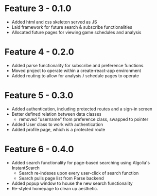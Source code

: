 # Feature 3 - 0.1.0
* Added html and css skeleton served as JS
* Laid framework for future search & subscribe functionalities
* Allocated future pages for viewing game schedules and analysis

# Feature 4 - 0.2.0
* Added parse functionality for subscribe and preference functions
* Moved project to operate within a create-react-app environment
* Added routing to allow for analysis / schedule pages to operate

# Feature 5 - 0.3.0
* Added authentication, including protected routes and a sign-in screen
* Better defined relation between data classes
    * removed "username" from preference class, swapped to pointer
* Added User class to work with authentication
* Added profile page, which is a protected route

# Feature 6 - 0.4.0
* Added search functionality for page-based searching using Algolia's InstantSearch
    * Search re-indexes upon every user-click of search function
    * Search pulls page list from Parse backend
* Added popup window to house the new search functionality
* Re-styled homepage to clean up aesthetic.
